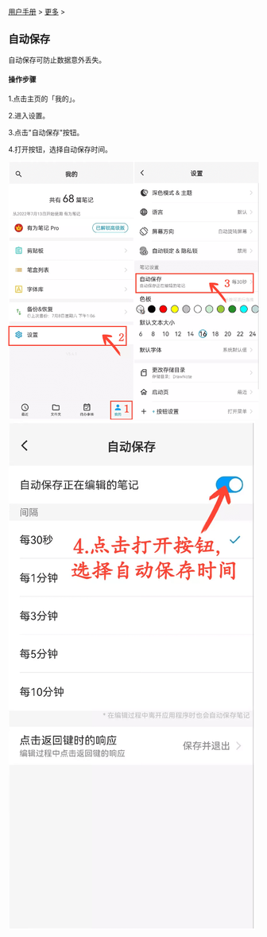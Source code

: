 [用户手册](/dragonnest/drawnote/manual) > [更多](/dragonnest/drawnote/manual/other) >

自动保存
---
自动保存可防止数据意外丢失。

#### 操作步骤

1.点击主页的「我的」。

2.进入设置。

3.点击"自动保存"按钮。

4.打开按钮，选择自动保存时间。

![](imgs/autosave1.png)
![](imgs/autosave2.png)